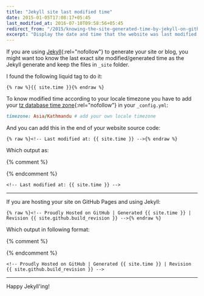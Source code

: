 ```yaml
---
title: "Jekyll site last modified time"
date: 2015-01-05T17:08:17+05:45
last_modified_at: 2016-07-10T09:58:56+05:45
redirect_from: "/2015/knowing-the-site-generated-time-by-jekyll-on-github-pages/"
excerpt: "Display the date and time that the website was last modified."
---
```


If you are using [Jekyll](http://jekyllrb.com/){:rel="nofollow"} to generate your site or blog, you might want too know the last exact site modified/generated time as the Jekyll generate and keep the files in `_site` folder.

I found the following liquid tag to do it:

```liquid
{% raw %}{{ site.time }}{% endraw %}
```

To know modified time according to your locale timezone you have to add your [tz database time zone](http://en.wikipedia.org/wiki/List_of_tz_database_time_zones){:rel="nofollow"} in your `_config.yml`:

```rb
timezone: Asia/Kathmandu # add your own locale timezone
```

And you can add this in the end of your website source code:

```text
{% raw %}<!-- Last modified at: {{ site.time }} -->{% endraw %}
```

Which output as:

{% comment %}
<!-- Last modified at: 2015-01-05 18:06:54 +0545 -->
{% endcomment %}

```text
<!-- Last modified at: {{ site.time }} -->
```

---

If you are hosting your site on GitHub Pages and using Jekyll:

```text
{% raw %}<!-- Proudly Hosted on GitHub | Generated {{ site.time }} | Revision {{ site.github.build_revision }} -->{% endraw %}
```

Which output in following format:

{% comment %}
<!-- Proudly Hosted on GitHub | Generated 2015-01-05 18:06:54 +0545 | Revision 8b10cc6954163643f53d0b503888578e143d7e57 -->
{% endcomment %}

```text
<!-- Proudly Hosted on GitHub | Generated {{ site.time }} | Revision {{ site.github.build_revision }} -->
```

---

Happy Jekyll'ing!

